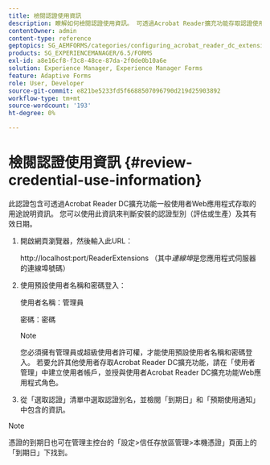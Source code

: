 ```yaml
---
title: 檢閱認證使用資訊
description: 瞭解如何檢閱認證使用資訊。 可透過Acrobat Reader擴充功能存取認證使用資訊，以說明其用途。
contentOwner: admin
content-type: reference
geptopics: SG_AEMFORMS/categories/configuring_acrobat_reader_dc_extensions
products: SG_EXPERIENCEMANAGER/6.5/FORMS
exl-id: a8e16cf8-f3c8-48ce-87da-2f0de0b10a6e
solution: Experience Manager, Experience Manager Forms
feature: Adaptive Forms
role: User, Developer
source-git-commit: e821be5233fd5f6688507096790d219d25903892
workflow-type: tm+mt
source-wordcount: '193'
ht-degree: 0%

---
```


# 檢閱認證使用資訊 {#review-credential-use-information}

此認證包含可透過Acrobat Reader DC擴充功能一般使用者Web應用程式存取的用途說明資訊。 您可以使用此資訊來判斷安裝的認證型別（評估或生產）及其有效日期。

1. 開啟網頁瀏覽器，然後輸入此URL：

   http://localhost:port/ReaderExtensions （其中&#x200B;*連線埠*&#x200B;是您應用程式伺服器的連線埠號碼）

1. 使用預設使用者名稱和密碼登入：

   使用者名稱：管理員

   密碼：密碼

   >[!NOTE]
   >
   >您必須擁有管理員或超級使用者許可權，才能使用預設使用者名稱和密碼登入。 若要允許其他使用者存取Acrobat Reader DC擴充功能，請在「使用者管理」中建立使用者帳戶，並授與使用者Acrobat Reader DC擴充功能Web應用程式角色。

1. 從「選取認證」清單中選取認證別名，並檢閱「到期日」和「預期使用通知」中包含的資訊。

>[!NOTE]
>
>憑證的到期日也可在管理主控台的「設定>信任存放區管理>本機憑證」頁面上的「到期日」下找到。

